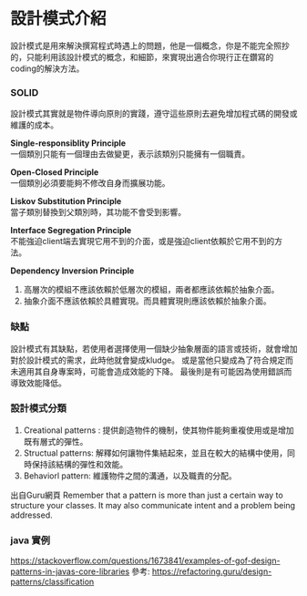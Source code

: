 # 設計模式介紹
設計模式是用來解決撰寫程式時遇上的問題，他是一個概念，你是不能完全照抄的，只能利用該設計模式的概念，和細節，來實現出適合你現行正在鑽寫的coding的解決方法。

### SOLID
設計模式其實就是物件導向原則的實踐，遵守這些原則去避免增加程式碼的開發或維護的成本。  

**Single-responsiblity Principle**  
一個類別只能有一個理由去做變更，表示該類別只能擁有一個職責。  

**Open-Closed Principle**  
一個類別必須要能夠不修改自身而擴展功能。  

**Liskov Substitution Principle**  
當子類別替換到父類別時，其功能不會受到影響。  

**Interface Segregation Principle**  
不能強迫client端去實現它用不到的介面，或是強迫client依賴於它用不到的方法。  

**Dependency Inversion Principle**
1. 高層次的模組不應該依賴於低層次的模組，兩者都應該依賴於抽象介面。  
2. 抽象介面不應該依賴於具體實現。而具體實現則應該依賴於抽象介面。
### 缺點
設計模式有其缺點，若使用者選擇使用一個缺少抽象層面的語言或技術，就會增加對於設計模式的需求，此時他就會變成kludge。
或是當他只變成為了符合規定而未適用其自身專案時，可能會造成效能的下降。
最後則是有可能因為使用錯誤而導致效能降低。

### 設計模式分類
1. Creational patterns : 提供創造物件的機制，使其物件能夠重複使用或是增加既有層式的彈性。
2. Structual patterns: 解釋如何讓物件集結起來，並且在較大的結構中使用，同時保持該結構的彈性和效能。
3. Behaviorl pattern: 維護物件之間的溝通，以及職責的分配。

出自Guru網頁
Remember that a pattern is more than just a certain way to structure your classes. It may also communicate intent and a problem being addressed.

### java 實例
https://stackoverflow.com/questions/1673841/examples-of-gof-design-patterns-in-javas-core-libraries
參考:
https://refactoring.guru/design-patterns/classification

